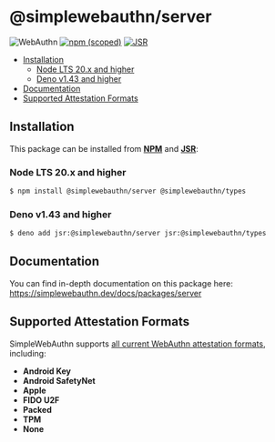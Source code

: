 # @simplewebauthn/server <!-- omit in toc -->

![WebAuthn](https://img.shields.io/badge/WebAuthn-Simplified-blueviolet?style=for-the-badge&logo=WebAuthn)
[![npm (scoped)](https://img.shields.io/npm/v/@simplewebauthn/server?style=for-the-badge&logo=npm)](https://www.npmjs.com/package/@simplewebauthn/server)
[![JSR](https://jsr.io/badges/@simplewebauthn/server?style=for-the-badge)](https://jsr.io/@simplewebauthn/server)

- [Installation](#installation)
  - [Node LTS 20.x and higher](#node-lts-20x-and-higher)
  - [Deno v1.43 and higher](#deno-v143-and-higher)
- [Documentation](#documentation)
- [Supported Attestation Formats](#supported-attestation-formats)

## Installation

This package can be installed from **[NPM](https://www.npmjs.com/search?q=%40simplewebauthn)** and
**[JSR](https://jsr.io/@simplewebauthn)**:

### Node LTS 20.x and higher

```sh
$ npm install @simplewebauthn/server @simplewebauthn/types
```

### Deno v1.43 and higher

```sh
$ deno add jsr:@simplewebauthn/server jsr:@simplewebauthn/types
```

## Documentation

You can find in-depth documentation on this package here:
https://simplewebauthn.dev/docs/packages/server

## Supported Attestation Formats

SimpleWebAuthn supports
[all current WebAuthn attestation formats](https://w3c.github.io/webauthn/#sctn-defined-attestation-formats),
including:

- **Android Key**
- **Android SafetyNet**
- **Apple**
- **FIDO U2F**
- **Packed**
- **TPM**
- **None**
